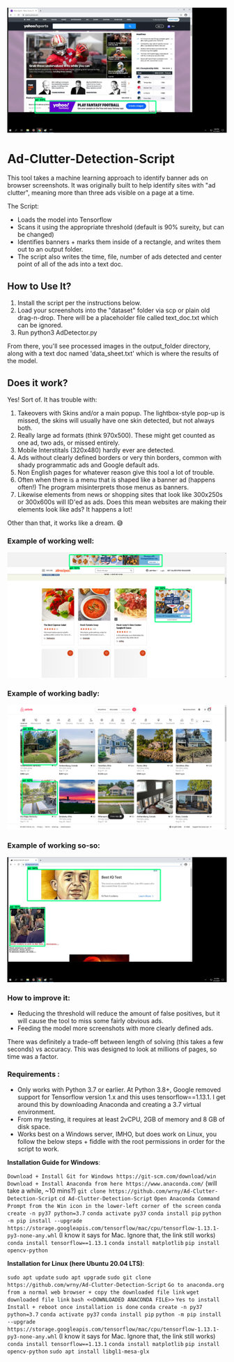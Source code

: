 ![](https://github.com/wrny/Ad-Clutter-Detection-Script/blob/master/sample_outputs/other_examples/Detected_image_1660327704_screenshot.jpg.png?raw=true)

# Ad-Clutter-Detection-Script

This tool takes a machine learning approach to identify banner ads on browser screenshots. It was originally built to help identify sites with "ad clutter", meaning more than three ads visible on a page at a time. 

The Script:
* Loads the model into Tensorflow
* Scans it using the appropriate threshold (default is 90% sureity, but can be changed)
* Identifies banners + marks them inside of a rectangle, and writes them out to an output folder.
* The script also writes the time, file, number of ads detected and center point of all of the ads into a text doc.

## How to Use It?
1. Install the script per the instructions below.
2. Load your screenshots into the "dataset" folder via scp or plain old drag-n-drop. There will be a placeholder file called text_doc.txt which can be ignored.
3. Run python3 AdDetector.py

From there, you'll see processed images in the output_folder directory, along with a text doc named 'data_sheet.txt' which is where the results of the model. 

## Does it work?
Yes! Sort of. It has trouble with:

1. Takeovers with Skins and/or a main popup. The lightbox-style pop-up is missed, the skins will usually have one skin detected, but not always both.
2. Really large ad formats (think 970x500). These might get counted as one ad, two ads, or missed entirely.
3. Mobile Interstitals (320x480) hardly ever are detected.
4. Ads without clearly defined borders or very thin borders, common with shady programmatic ads and Google default ads.
5. Non English pages for whatever reason give this tool a lot of trouble.
6. Often when there is a menu that is shaped like a banner ad (happens often!) The program misinterprets those menus as banners.
7. Likewise elements from news or shopping sites that look like 300x250s or 300x600s will ID'ed as ads. Does this mean websites are making their elements look like ads? It happens a lot!

Other than that, it works like a dream. 😅

### Example of working well:
[![1](https://raw.githubusercontent.com/wrny/Ad-Clutter-Detection-Script/master/sample_outputs/good_examples/Detected_image_1660474931_allrecipes.com_2022-08-14-07-58-48_5_.png.png?token=GHSAT0AAAAAABXANJW7PHAH27NOLSKOM4QYYX3YTCQ "2")](https://raw.githubusercontent.com/wrny/Ad-Clutter-Detection-Script/master/sample_outputs/good_examples/Detected_image_1660474931_allrecipes.com_2022-08-14-07-58-48_5_.png.png?token=GHSAT0AAAAAABXANJW7PHAH27NOLSKOM4QYYX3YTCQ "1")

### Example of working badly:
![1](https://raw.githubusercontent.com/wrny/Ad-Clutter-Detection-Script/master/sample_outputs/bad_examples/Detected_image_1660474931_airbnb.com_2022-08-14-00-29-23_1_.png.png?token=GHSAT0AAAAAABXANJW64XHYGKHQ4FTMLT3IYX3YU5Q "1")

### Example of working so-so:
![1](https://raw.githubusercontent.com/wrny/Ad-Clutter-Detection-Script/master/sample_outputs/other_examples/Detected_image_1660328383_screenshot.jpg.png?token=GHSAT0AAAAAABXANJW6HDZBWVF4BGIX5JWGYX3YXYA "1")

### How to improve it:
* Reducing the threshold will reduce the amount of false positives, but it will cause the tool to miss some fairly obvious ads.
* Feeding the model more screenshots with more clearly defined ads.

There was definitely a trade-off between length of solving (this takes a few seconds) vs accuracy. This was designed to look at millions of pages, so time was a factor.

### Requirements :
* Only works with Python 3.7 or earlier. At Python 3.8+, Google removed support for Tensorflow version 1.x and this uses tensorflow==1.13.1. I get around this by downloading Anaconda and creating a 3.7 virtual environment.
* From my testing, it requires at least 2vCPU, 2GB of memory and 8 GB of disk space. 
* Works best on a Windows server, IMHO, but does work on Linux, you follow the below steps + fiddle with the root permissions in order for the script to work.

**Installation Guide for Windows**:

`Download + Install Git for Windows https://git-scm.com/download/win`
`Download + Install Anaconda from here https://www.anaconda.com/` (will take a while, ~10 mins?)
`git clone https://github.com/wrny/Ad-Clutter-Detection-Script`
`cd Ad-Clutter-Detection-Script`
`Open Anaconda Command Prompt from the Win icon in the lower-left corner of the screen`
`conda create -n py37 python=3.7`
`conda activate py37`
`conda install pip`
`python -m pip install --upgrade https://storage.googleapis.com/tensorflow/mac/cpu/tensorflow-1.13.1-py3-none-any.whl` (I know it says for Mac. Ignore that, the link still works)
`conda install tensorflow==1.13.1`
`conda install matplotlib`
`pip install opencv-python`

**Installation for Linux (here Ubuntu 20.04 LTS)**:

`sudo apt update`
`sudo apt upgrade`
`sudo git clone https://github.com/wrny/Ad-Clutter-Detection-Script`
`Go to anaconda.org from a normal web browser + copy the downloaded file link`
`wget downloaded file link`
`bash <<DOWNLOADED ANACONDA FILE>>`
`Yes to install Install + reboot once installation is done`
`conda create -n py37 python=3.7`
`conda activate py37`
`conda install pip` 
`python -m pip install --upgrade https://storage.googleapis.com/tensorflow/mac/cpu/tensorflow-1.13.1-py3-none-any.whl` (I know it says for Mac. Ignore that, the link still works)
`conda install tensorflow==1.13.1`
`conda install matplotlib`
`pip install opencv-python`
`sudo apt install libgl1-mesa-glx`
